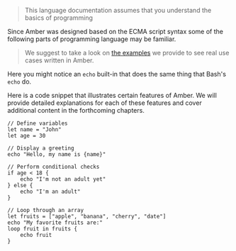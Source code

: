 > This language documentation assumes that you understand the basics of programming

Since Amber was designed based on the ECMA script syntax some of the following parts of programming language may be familiar.

> We suggest to take a look on [the examples](https://docs.amber-lang.com/by_example/examples) we provide to see real use cases written in Amber.

Here you might notice an `echo` built-in that does the same thing that Bash's `echo` do.

Here is a code snippet that illustrates certain features of Amber. We will provide detailed explanations for each of these features and cover additional content in the forthcoming chapters.

```ab
// Define variables
let name = "John"
let age = 30

// Display a greeting
echo "Hello, my name is {name}"

// Perform conditional checks
if age < 18 {
	echo "I'm not an adult yet"
} else {
	echo "I'm an adult"
}

// Loop through an array
let fruits = ["apple", "banana", "cherry", "date"]
echo "My favorite fruits are:"
loop fruit in fruits {
	echo fruit
}
```
